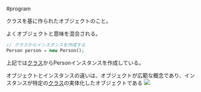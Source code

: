#program 

クラスを基に作られたオブジェクトのこと。

よくオブジェクトと意味を混合される。

```php
// クラスからインスタンスを作成する
Person person = new Person();
```
上記では[クラス](クラス.md)からPersonインスタンスを作成している。

オブジェクトとインスタンスの違いは、オブジェクトが広範な概念であり、インスタンスが特定の[クラス](クラス.md)の実体化したオブジェクトである
![](object_instance.png)